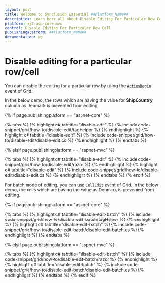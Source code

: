 ```yaml
---
layout: post
title: Welcome to Syncfusion Essential ##Platform_Name##
description: Learn here all about Disable Editing For Particular Row Cell of Syncfusion Essential ##Platform_Name## widgets based on HTML5 and jQuery.
platform: ej2-asp-core-mvc
control: Disable Editing For Particular Row Cell
publishingplatform: ##Platform_Name##
documentation: ug
---
```



# Disable editing for a particular row/cell

You can disable the editing for a particular row by using the [`ActionBegin`](https://help.syncfusion.com/cr/aspnetcore-js2/Syncfusion.EJ2.Grids.Grid.html#Syncfusion_EJ2_Grids_Grid_ActionBegin) event of Grid.

In the below demo, the rows which are having the value for **ShipCountry** column as Denmark is prevented from editing.

{% if page.publishingplatform == "aspnet-core" %}

{% tabs %}
{% highlight c# tabtitle="disable-edit" %}
{% include code-snippet/grid/how-to/disable-edit/tagHelper %}
{% endhighlight %}
{% highlight c# tabtitle="disable-edit" %}
{% include code-snippet/grid/how-to/disable-edit/disable-edit.cs %}
{% endhighlight %}
{% endtabs %}

{% elsif page.publishingplatform == "aspnet-mvc" %}

{% tabs %}
{% highlight c# tabtitle="disable-edit" %}
{% include code-snippet/grid/how-to/disable-edit/razor %}
{% endhighlight %}
{% highlight c# tabtitle="disable-edit" %}
{% include code-snippet/grid/how-to/disable-edit/disable-edit.cs %}
{% endhighlight %}
{% endtabs %}
{% endif %}



For batch mode of editing, you can use [`CellEdit`](https://help.syncfusion.com/cr/aspnetcore-js2/Syncfusion.EJ2.Grids.Grid.html#Syncfusion_EJ2_Grids_Grid_CellEdit) event of Grid. In the below demo, the cells which are having the value as Denmark is prevented from editing.

{% if page.publishingplatform == "aspnet-core" %}

{% tabs %}
{% highlight c# tabtitle="disable-edit-batch" %}
{% include code-snippet/grid/how-to/disable-edit-batch/tagHelper %}
{% endhighlight %}
{% highlight c# tabtitle="disable-edit-batch" %}
{% include code-snippet/grid/how-to/disable-edit-batch/disable-edit-batch.cs %}
{% endhighlight %}
{% endtabs %}

{% elsif page.publishingplatform == "aspnet-mvc" %}

{% tabs %}
{% highlight c# tabtitle="disable-edit-batch" %}
{% include code-snippet/grid/how-to/disable-edit-batch/razor %}
{% endhighlight %}
{% highlight c# tabtitle="disable-edit-batch" %}
{% include code-snippet/grid/how-to/disable-edit-batch/disable-edit-batch.cs %}
{% endhighlight %}
{% endtabs %}
{% endif %}



